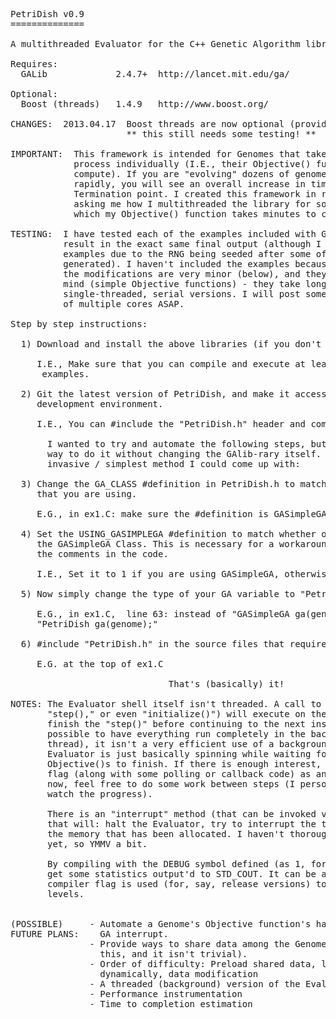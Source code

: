 <pre>
PetriDish v0.9
==============

A multithreaded Evaluator for the C++ Genetic Algorithm library: GAlib

Requires:
  GALib             2.4.7+  http://lancet.mit.edu/ga/
  
Optional:
  Boost (threads)   1.4.9   http://www.boost.org/

CHANGES:  2013.04.17  Boost threads are now optional (provided support for pthreads).
                      ** this still needs some testing! **

IMPORTANT:  This framework is intended for Genomes that take a long time to
            process individually (I.E., their Objective() function takes a long time to
            compute). If you are "evolving" dozens of genomes over many generations very
            rapidly, you will see an overall increase in time it takes to reach the
            Termination point. I created this framework in response to a number of people
            asking me how I multithreaded the library for some research I was doing (in
            which my Objective() function takes minutes to compute for each Genome).

TESTING:  I have tested each of the examples included with GALib, and they
          result in the exact same final output (although I had to tweak some of the
          examples due to the RNG being seeded after some of the initial numbers were
          generated). I haven't included the examples because of: licensing simplicity,
          the modifications are very minor (below), and they were created with speed in
          mind (simple Objective functions) - they take longer to compute than their
          single-threaded, serial versions. I will post some examples that take advantage
          of multiple cores ASAP.

Step by step instructions:

  1) Download and install the above libraries (if you don't have them already).

     I.E., Make sure that you can compile and execute at least one of the GALib
      examples.

  2) Git the latest version of PetriDish, and make it accessible to your
     development environment.

     I.E., You can #include the "PetriDish.h" header and compile/link "PetriDish.cpp"

       I wanted to try and automate the following steps, but I couldn't find a clean
       way to do it without changing the GAlib-rary itself. This was the least
       invasive / simplest method I could come up with:

  3) Change the GA_CLASS #definition in PetriDish.h to match the GeneticAlgorithm
     that you are using.

     E.G., in ex1.C: make sure the #definition is GASimpleGA.

  4) Set the USING_GASIMPLEGA #definition to match whether or not you are using
     the GASimpleGA Class. This is necessary for a workaround that is documented in
     the comments in the code.

     I.E., Set it to 1 if you are using GASimpleGA, otherwise set it to 0 if you aren't.

  5) Now simply change the type of your GA variable to "PetriDish"

     E.G., in ex1.C,  line 63: instead of "GASimpleGA ga(genome);" you would use
     "PetriDish ga(genome);"
     
  6) #include "PetriDish.h" in the source files that require it.
  
     E.G. at the top of ex1.C

                              That's (basically) it!

NOTES: The Evaluator shell itself isn't threaded. A call to "evolve()" (or
       "step()," or even "initialize()") will execute on the main thread (I.E. it will
       finish the "step()" before continuing to the next instruction). While it is
       possible to have everything run completely in the background (on another
       thread), it isn't a very efficient use of a background core at all. The
       Evaluator is just basically spinning while waiting for all of the Genomes'
       Objective()s to finish. If there is enough interest, I will include a compiler
       flag (along with some polling or callback code) as an option in the future. For
       now, feel free to do some work between steps (I personally plot stats so I can
       watch the progress).

       There is an "interrupt" method (that can be invoked via "ga.interrupt()")
       that will: halt the Evaluator, try to interrupt the threads, and clean up
       the memory that has been allocated. I haven't thoroughly torture-tested this
       yet, so YMMV a bit.

       By compiling with the DEBUG symbol defined (as 1, for instance), you'll
       get some statistics output'd to STD_COUT. It can be a lot of text, so the
       compiler flag is used (for, say, release versions) to drop the verbosity
       levels.


(POSSIBLE)     - Automate a Genome's Objective function's handling of a (global)
FUTURE PLANS:    GA interrupt.
               - Provide ways to share data among the Genomes (my versions do
                 this, and it isn't trivial).
               - Order of difficulty: Preload shared data, load shared data
                 dynamically, data modification
               - A threaded (background) version of the Evaluator itself.
               - Performance instrumentation
               - Time to completion estimation
</pre>
